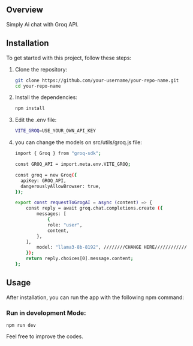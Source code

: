 ## Overview

Simply Ai chat with Groq API.

## Installation

To get started with this project, follow these steps:

1. Clone the repository:
    ```bash
    git clone https://github.com/your-username/your-repo-name.git
    cd your-repo-name
    ```

2. Install the dependencies:
    ```bash
    npm install
    ```
3. Edit the .env file:
    ```bash
    VITE_GROQ=USE_YOUR_OWN_API_KEY
    ```
4. you can change the models on src/utils/groq.js file:
    ```bash
    import { Groq } from "groq-sdk";

    const GROQ_API = import.meta.env.VITE_GROQ;
    
    const groq = new Groq({
      apiKey: GROQ_API,
      dangerouslyAllowBrowser: true,
    });
    
    export const requestToGrogAI = async (content) => {
        const reply = await groq.chat.completions.create ({
            messages: [
                {
                role: "user",
                content,
            },
        ],
            model: "llama3-8b-8192", ////////CHANGE HERE////////////
        });
        return reply.choices[0].message.content;
    };
    ```
    
## Usage

After installation, you can run the app with the following npm command:

### Run in development Mode:
    npm run dev


Feel free to improve the codes.
